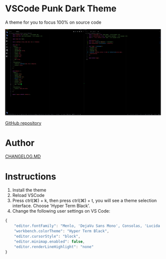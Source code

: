 # VSCode Punk Dark Theme

A theme for you to focus 100% on source code

![ScreenShot Theme](static/2.png)

[GitHub repository](https://github.com/jaccon/punkdarktheme)

# Author

[CHANGELOG.MD](http://jaccon.com.br)

# Instructions

1. Install the theme
2. Reload VSCode
3. Press ctrl(⌘) + k, then press ctrl(⌘) + t, you will see a theme selection interface. Choose 'Hyper Term Black'.
4. Change the following user settings on VS Code:

```javascript
{
    "editor.fontFamily": "Menlo, 'DejaVu Sans Mono', Consolas, 'Lucida Console', monospace",
    "workbench.colorTheme": "Hyper Term Black",
    "editor.cursorStyle": "block",
    "editor.minimap.enabled": false,
    "editor.renderLineHighlight": "none"
}
```
